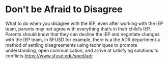 # Don't be Afraid to Disagree

What to do when you disagree with the IEP,  even after working with the IEP team, parents may not agree with everything that’s in their child’s IEP. Parents should know that they can decline the IEP and negotiate changes with the IEP team, in SFUSD for example, there is a the ADR department a method of settling disagreements using techniques to promote understanding, open communication, and arrive at satisfying solutions to conflicts.https://www.sfusd.edu/sped/adr